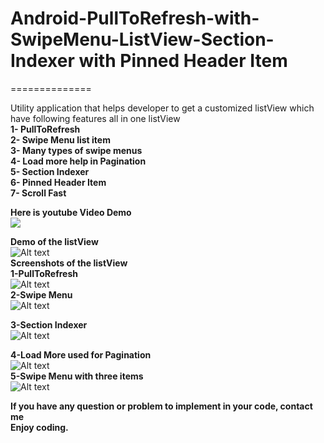 # Android-PullToRefresh-with-SwipeMenu-ListView-Section-Indexer with Pinned Header Item
==============

Utility application that helps developer to get a customized listView which have following features all in one listView <br />
**1- PullToRefresh** <br />
**2- Swipe Menu list item** <br />
**3- Many types of swipe menus** <br />
**4- Load more help in Pagination** <br />
**5- Section Indexer**<br />
**6- Pinned Header Item**<br />
**7- Scroll Fast**<br />

**Here is youtube Video Demo**<br />
[![](http://img.youtube.com/vi/lTmH5QqE3BM/0.jpg)](https://www.youtube.com/watch?v=lTmH5QqE3BM)

**Demo of the listView**<br />
![Alt text](https://github.com/AbdulRehmanNazar/Android-PullToRefresh-with-SwipeMenu-ListView-and-Section-Indexer/blob/master/raw/PullToRefreshSwipeMenuDemo.gif) <br />
**Screenshots of the listView**<br />
**1-PullToRefresh**<br />
![Alt text](https://github.com/AbdulRehmanNazar/Android-PullToRefresh-with-SwipeMenu-ListView-and-Section-Indexer/blob/master/raw/screen1.png) <br />
**2-Swipe Menu** <br />
![Alt text](https://github.com/AbdulRehmanNazar/Android-PullToRefresh-with-SwipeMenu-ListView-and-Section-Indexer/blob/master/raw/screen2.png)
<br />

**3-Section Indexer**<br />
![Alt text](https://github.com/AbdulRehmanNazar/Android-PullToRefresh-with-SwipeMenu-ListView-and-Section-Indexer/blob/master/raw/screen3.png)<br />

**4-Load More used for Pagination**<br />
![Alt text](https://github.com/AbdulRehmanNazar/Android-PullToRefresh-with-SwipeMenu-ListView-and-Section-Indexer/blob/master/raw/screen4.png) <br />
**5-Swipe Menu with three items**<br />
![Alt text](https://github.com/AbdulRehmanNazar/Android-PullToRefresh-with-SwipeMenu-ListView-and-Section-Indexer/blob/master/raw/screen%205.png) <br />

**If you have any question or problem to implement in your code, contact me** <br />
**Enjoy coding.**






